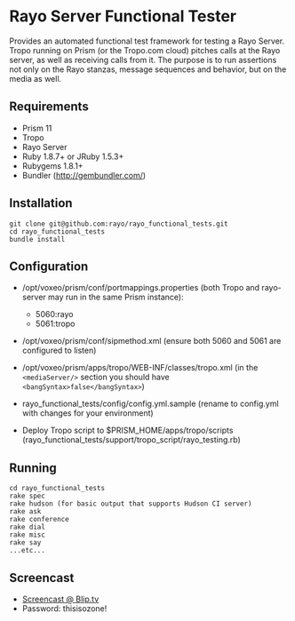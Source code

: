 Rayo Server Functional Tester
==============================

Provides an automated functional test framework for testing a Rayo Server. Tropo running on Prism (or the Tropo.com cloud) pitches calls at the Rayo server, as well as receiving calls from it. The purpose is to run assertions not only on the Rayo stanzas, message sequences and behavior, but on the media as well.

Requirements
------------

* Prism 11
* Tropo
* Rayo Server
* Ruby 1.8.7+ or JRuby 1.5.3+
* Rubygems 1.8.1+
* Bundler (http://gembundler.com/)

Installation
------------

	git clone git@github.com:rayo/rayo_functional_tests.git
	cd rayo_functional_tests
	bundle install

Configuration
-------------

* /opt/voxeo/prism/conf/portmappings.properties (both Tropo and rayo-server may run in the same Prism instance):

    * 5060:rayo
    * 5061:tropo

* /opt/voxeo/prism/conf/sipmethod.xml (ensure both 5060 and 5061 are configured to listen)
* /opt/voxeo/prism/apps/tropo/WEB-INF/classes/tropo.xml (in the `<mediaServer/>` section you should have `<bangSyntax>false</bangSyntax>`)
* rayo_functional_tests/config/config.yml.sample (rename to config.yml with changes for your environment)
* Deploy Tropo script to $PRISM_HOME/apps/tropo/scripts (rayo_functional_tests/support/tropo_script/rayo_testing.rb)

Running
-------

	cd rayo_functional_tests
	rake spec
	rake hudson (for basic output that supports Hudson CI server)
	rake ask
	rake conference
	rake dial
	rake misc
	rake say
	...etc...

Screencast
----------

* [Screencast @ Blip.tv](http://blip.tv/file/5114210)
* Password: thisisozone!
